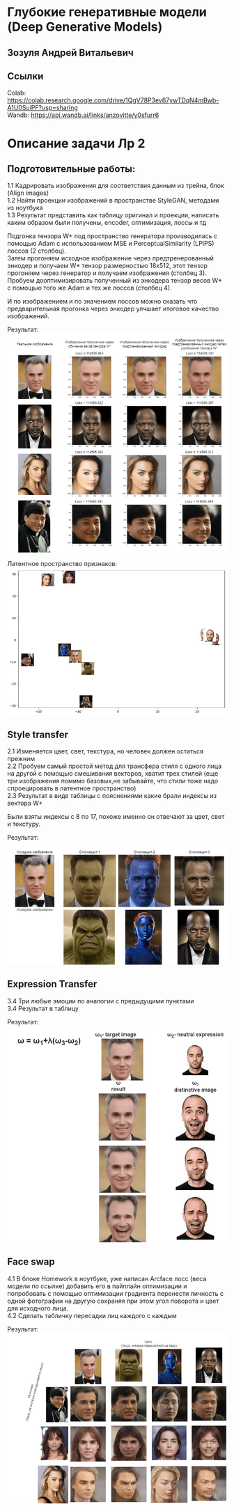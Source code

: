 # Глубокие генеративные модели (Deep Generative Models)  
## Зозуля Андрей Витальевич  
## Ссылки  
Colab: https://colab.research.google.com/drive/1QgV78P3ev67ywTDqN4mBwb-A1U0SuiPF?usp=sharing  
Wandb: https://api.wandb.ai/links/anzovitte/y0sfurr6  

# Описание задачи Лр 2  
## Подготовительные работы:  
1.1 Кадрировать изображения для соответствия данным из трейна, блок (Align images)  
1.2 Найти проекции изображений в пространстве StyleGAN, методами из ноутбука  
1.3 Результат представить как таблицу оригинал и проекция, написать каким образом были получены, encoder, оптимизация, лоссы и тд  

Подгонка тензора W+ под пространство генератора производилась с помощью Adam с использованием MSE и PerceptualSimilarity (LPIPS) лоссов (2 столбец).  
Затем прогоняем исходное изображение через предтренерованный энкодер и получаем W* тензор размерностью 18x512, этот тензор прогоняем через генератор и получаем изображения (столбец 3).  
Пробуем дооптимизировать полученный из энкодера тензор весов W* с помощью того же Adam и тех же лоссов (столбец 4).  

И по изображением и по значением лоссов можно сказать что предварительная прогонка через энкодер улчшает итоговое качество изображений.

Результат:  
![alt text](https://github.com/Anzovi/GAN_Course/blob/homework_3/imgs/StyleGAN_Preporations.png)  

Латентное пространство признаков:  
![alt text](https://github.com/Anzovi/GAN_Course/blob/homework_3/imgs/hidden_Latent_Space.png)  

## Style transfer  
2.1 Изменяется цвет, свет, текстура, но человек должен остаться прежним  
2.2 Пробуем самый простой метод для трансфера стиля с одного лица на другой с помощью смешивания векторов, хватит трех стилей (еще три изображения помимо базовых,не забывайте, что стили тоже надо спроецировать в латентное пространство)  
2.3 Результат в виде таблицы с пояснениями какие брали индексы из вектора W+  

Были взяты индексы с 8 по 17, похоже именно он отвечают за цвет, свет и текстуру.  

Результат:  
![alt text](https://github.com/Anzovi/GAN_Course/blob/homework_3/imgs/StyleGAN_Style_Transfer.png)  

## Expression Transfer  
3.4 Три любые эмоции по аналогии с предыдущими пунктами  
3.4 Результат в таблицу  

Результат:  
![alt text](https://github.com/Anzovi/GAN_Course/blob/homework_3/imgs/StyleGAN_Expression.png)  

## Face swap  
4.1 В блоке Homework в ноутбуке, уже написан Arcface лосс (веса модели по ссылке) добавить его в пайплайн оптимизации и попробовать с помощью оптимизации градиента перенести личность с одной фотографии на другую сохраняя при этом угол поворота и цвет для исходного лица.  
4.2 Cделать табличку пересадки лиц каждого с каждым  

Результат:  
![alt text](https://github.com/Anzovi/GAN_Course/blob/homework_3/imgs/StyleGAN_Face_Swap.png)  




